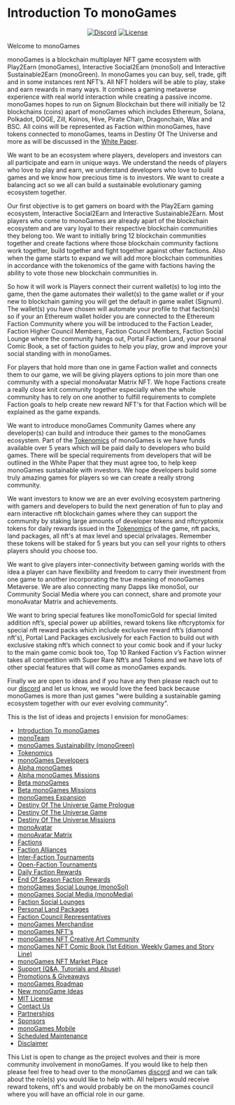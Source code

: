 <h1><strong>Introduction To monoGames</strong></h1>

<p align="center"> 
<a href="https://discord.gg/5V4Y7y2gwV"><img src="https://img.shields.io/static/v1?logo=discord&label=&message=Discord&color=36393f&style=flat-square" alt="Discord"></a>
<a href="https://github.com/369gtech/MIT-License/blob/main/LICENSE"><img src="https://img.shields.io/github/license/antonkomarev/github-profile-views-counter.svg?&color=green&style=flat-square" alt="License"></a>
</p>

Welcome to monoGames

monoGames is a blockchain multiplayer NFT game ecosystem with Play2Earn (monoGames), Interactive Social2Earn (monoSol) and Interactive Sustainable2Earn (monoGreen). In monoGames you can buy, sell, trade, gift and in some instances rent NFT’s. All NFT holders will be able to play, stake and earn rewards in many ways. It combines a gaming metaverse experience with real world interaction while creating a passive income. monoGames hopes to run on Signum Blockchain but there will initially be 12 blockchains (coins) apart of monoGames which includes Ethereum, Solana, Polkadot, DOGE, Zill, Koinos, Hive, Pirate Chain, Dragonchain, Wax and BSC. All coins will be represented as Faction within monoGames, have tokens connected to monoGames, teams in Destiny Of The Universe and more as will be discussed in the <a href="">White Paper</a>.

We want to be an ecosystem where players, developers and investors can all participate and earn in unique ways. We understand the needs of players who love to play and earn, we understand developers who love to build games and we know how precious time is to investors. We want to create a balancing act so we all can build a sustainable evolutionary gaming ecosystem together.

Our first objective is to get gamers on board with the Play2Earn gaming ecosystem, Interactive Social2Earn and Interactive Sustainable2Earn. Most players who come to monoGames are already apart of the blockchain ecosystem and are vary loyal to their respective blockchain communities they belong too. We want to initially bring 12 blockchain communities together and create factions where those blockchain community factions work together, build together and fight together against other factions. Also when the game starts to expand we will add more blockchain communities in accordance with the tokenomics of the game with factions having the ability to vote those new blockchain communities in.

So how it will work is Players connect their current wallet(s) to log into the game, then the game automates their wallet(s) to the game wallet or if your new to blockchain gaming you will get the default in game wallet (Signum). The wallet(s) you have chosen will automate your profile to that faction(s) so if your an Ethereum wallet holder you are connected to the Ethereum Faction Community where you will be introduced to the Faction Leader, Faction Higher Council Members, Faction Council Members, Faction Social Lounge where the community hangs out, Portal Faction Land, your personal Comic Book, a set of faction guides to help you play, grow and improve your social standing with in monoGames.

For players that hold more than one in game Faction wallet and connects them to our game, we will be giving players options to join more than one community with a special monoAvatar Matrix NFT. We hope Factions create a really close knit community together especially when the whole community has to rely on one another to fulfill requirements to complete Faction goals to help create new reward NFT's for that Faction which will be explained as the game expands.

We want to introduce monoGames Community Games where any developer(s) can build and introduce their games to the monoGames ecosystem. Part of the <a href="https://github.com/369gtech/Tokenomics">Tokenomics</a> of monoGames is we have funds available over 5 years which will be paid daily to developers who build games. There will be special requirements from developers that will be outlined in the White Paper that they must agree too, to help keep monoGames sustainable with investors. We hope developers build some truly amazing games for players so we can create a really strong community.

We want investors to know we are an ever evolving ecosystem partnering with gamers and developers to build the next generation of fun to play and earn interactive nft blockchain games where they can support the community by staking large amounts of developer tokens and nftcryptomix tokens for daily rewards issued in the <a href="https://github.com/369gtech/Tokenomics">Tokenomics</a> of the game, nft packs, land packages, all nft's at max level and special privalages. Remember these tokens will be staked for 5 years but you can sell your rights to others players should you choose too.

We want to give players inter-connectivity between gaming worlds with the idea a player can have flexibility and freedom to carry their investment from one game to another incorporating the true meaning of monoGames Metaverse. We are also connecting many Dapps like monoSol, our Community Social Media where you can connect, share and promote your monoAvatar Matrix and achievements.

We want to bring special features like monoTomicGold for special limited addition nft’s, special power up abilities, reward tokens like nftcryptomix for special nft reward packs which include exclusive reward nft’s (diamond nft's), Portal Land Packages exclusively for each Faction to build out with exclusive staking nft’s which connect to your comic book and if your lucky to the main game comic book too, Top 10 Ranked Faction v’s Faction winner takes all competition with Super Rare Nft’s and Tokens and we have lots of other special features that will come as monoGames expands.

Finally we are open to ideas and if you have any then please reach out to our <a href="https://discord.gg/5V4Y7y2gwV">discord</a> and let us know, we would love the feed back because monoGames is more than just games "were building a sustainable gaming ecosystem together with our ever evolving community".

This is the list of ideas and projects I envision for monoGames:

<ul>
  <li><a href="https://github.com/369gtech/monoGames">Introduction To monoGames</a></li>
  <li><a href="https://github.com/369gtech/monoTeam">monoTeam</a></li>
  <li><a href="https://github.com/369gtech/monoGames-Sustainability-monoGreen-">monoGames Sustainability (monoGreen)</a></li>
  <li><a href="https://github.com/369gtech/Tokenomics">Tokenomics</a></li>
  <li><a href="https://github.com/369gtech/monoGames-Developers">monoGames Developers</a></li>
  <li><a href="https://github.com/369gtech/Alpha-monoGames">Alpha monoGames</a></li>
  <li><a href="https://github.com/369gtech/Alpha-Missions">Alpha monoGames Missions</a></li>
  <li><a href="https://github.com/369gtech/Beta-monoGames">Beta monoGames</a></li>
  <li><a href="https://github.com/369gtech/Beta-Missions">Beta monoGames Missions</a></li>
  <li><a href="https://github.com/369gtech/monoGames-Expansion">monoGames Expansion</a></li>
  <li><a href="https://github.com/369gtech/Destiny-Of-The-Universe-Game-Prologue">Destiny Of The Universe Game Prologue</a></li>
  <li><a href="https://github.com/369gtech/Destiny-Of-The-Universe-Game">Destiny Of The Universe Game</a></li>
  <li><a href="https://github.com/369gtech/Destiny-Of-The-Universe-Missions">Destiny Of The Universe Missions</a></li>
  <li><a href="https://github.com/369gtech/monoAvatar">monoAvatar</a></li>
  <li><a href="https://github.com/369gtech/monoAvatar-Matrix">monoAvatar Matrix</a></li>  
  <li><a href="https://github.com/369gtech/Factions">Factions</a></li>
  <li><a href="https://github.com/369gtech/Faction-Alliances">Faction Alliances</a></li>
  <li><a href="https://github.com/369gtech/Inter-Faction-Tournaments">Inter-Faction Tournaments</a></li>
  <li><a href="https://github.com/369gtech/Open-Faction-Tournaments">Open-Faction Tournaments</a></li>
  <li><a href="https://github.com/369gtech/Daily-Faction-Rewards">Daily Faction Rewards</a></li>
  <li><a href="https://github.com/369gtech/End-Of-Season-Faction-Rewards">End Of Season Faction Rewards</a></li>
  <li><a href="https://github.com/369gtech/monoGames-Social-Lounge-monoSol-">monoGames Social Lounge (monoSol)</a></li>
  <li><a href="https://github.com/369gtech/monoGames-Social-Media-monoMedia-">monoGames Social Media (monoMedia)</a></li>
  <li><a href="https://github.com/369gtech/Faction-Social-Lounges">Faction Social Lounges</a></li>
  <li><a href="https://github.com/369gtech/Personal-Land-Packages">Personal Land Packages</a></li>
  <li><a href="https://github.com/369gtech/Faction-Council-Representatives">Faction Council Representatives</a></li>
  <li><a href="https://github.com/369gtech/monoGames-Merchandise">monoGames Merchandise</a></li>
  <li><a href="https://github.com/369gtech/monoGames-NFT-s">monoGames NFT's</a></li>
  <li><a href="https://github.com/369gtech/monoGames-NFT-Creative-Art-Community">monoGames NFT Creative Art Community</a></li>
  <li><a href="https://github.com/369gtech/monoGames-NFT-Comic-Book-1st-Edition-Weekly-Games-and-Story-Line-">monoGames NFT Comic Book (1st Edition, Weekly Games and Story Line)</a></li>
  <li><a href="https://github.com/369gtech/monoGames-NFT-Market-Place">monoGames NFT Market Place</a></li>
  <li><a href="https://github.com/369gtech/Support-Q-A-Tutorials-and-Abuse-">Support (Q&A, Tutorials and Abuse)</a></li>
  <li><a href="https://github.com/369gtech/Promotions-Giveaways">Promotions & Giveaways</a></li>
  <li><a href="https://github.com/369gtech/monoGames-Roadmap">monoGames Roadmap</a></li>
  <li><a href="https://github.com/369gtech/monoGames/blob/main/New%20monoGame%20Ideas">New monoGame Ideas</a></li>
  <li><a href="https://github.com/369gtech/monoGames/blob/main/MIT%20License">MIT License</a></li>
  <li><a href="https://github.com/369gtech/Contact-Us">Contact Us</a></li>
  <li><a href="https://github.com/369gtech/monoGames/blob/main/Partnerships">Partnerships</a></li>
  <li><a href="https://github.com/369gtech/monoGames/blob/main/Sponsors">Sponsors</a></li>
  <li><a href="https://github.com/369gtech/monoGames-Mobile">monoGames Mobile</a></li>
  <li><a href="https://github.com/369gtech/monoGames/blob/main/Scheduled%20Maintenance">Scheduled Maintenance</a></li>
  <li><a href="https://github.com/369gtech/Disclaimer">Disclaimer</a></li>
</ul>  

This List is open to change as the project evolves and their is more community involvement in monoGames. If you would like to help then please feel free to head over to the monoGames <a href="https://discord.gg/5V4Y7y2gwV">discord</a> and we can talk about the role(s) you would like to help with. All helpers would receive reward tokens, nft's and would probably be on the monoGames council where you will have an official role in our game.
